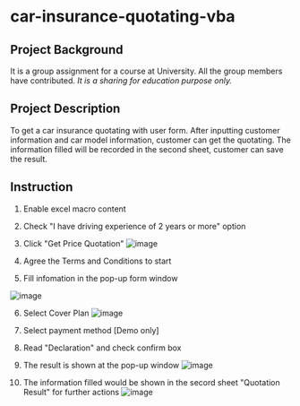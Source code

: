 # car-insurance-quotating-vba

## Project Background
It is a group assignment for a course at University. 
All the group members have contributed.
*It is a sharing for education purpose only.*

## Project Description
To get a car insurance quotating with user form. 
After inputting customer information and car model information, customer can get the quotating. 
The information filled will be recorded in the second sheet, customer can save the result.

## Instruction
1. Enable excel macro content

2. Check "I have driving experience of 2 years or more" option

3. Click "Get Price Quotation"
![image](https://user-images.githubusercontent.com/70851914/167207806-feb6d569-f136-4593-ba0d-74e2ad9a908a.png)

4. Agree the Terms and Conditions to start

5. Fill infomation in the pop-up form window

![image](https://user-images.githubusercontent.com/70851914/167207945-f3ef0d4b-1f1e-4eaa-8da3-fa6c47c47092.png)

6. Select Cover Plan
![image](https://user-images.githubusercontent.com/70851914/167208244-da6bf380-ebb3-4f97-b1ed-d9147fd1e2b0.png)

7. Select payment method [Demo only]
8. Read "Declaration" and check confirm box

9. The result is shown at the pop-up window
![image](https://user-images.githubusercontent.com/70851914/167208507-e9bbfea9-356c-4e47-ac6a-6bf266ec3299.png)

10. The information filled would be shown in the secord sheet "Quotation Result" for further actions
![image](https://user-images.githubusercontent.com/70851914/167208767-eb1c0dca-8975-41fe-a5c6-9951f7e02178.png)
